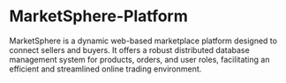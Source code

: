 # MarketSphere-Platform
MarketSphere is a dynamic web-based marketplace platform designed to connect sellers and buyers. It offers a robust distributed database management system for products, orders, and user roles, facilitating an efficient and streamlined online trading environment.
